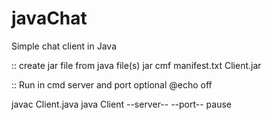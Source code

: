# javaChat
Simple chat client in Java

:: create jar file from java file(s)
jar cmf manifest.txt Client.jar


:: Run in cmd server and port optional
@echo off

javac Client.java
java Client --server-- --port--
pause
